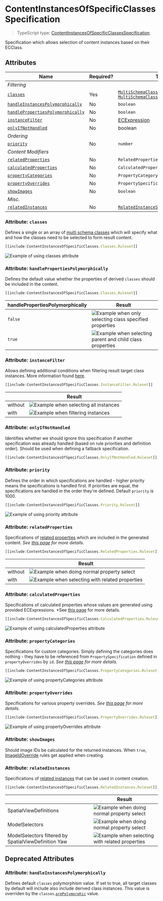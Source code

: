 # ContentInstancesOfSpecificClasses Specification

> TypeScript type: [ContentInstancesOfSpecificClassesSpecification]($presentation-common).

Specification which allows selection of content instances based on their ECClass.

## Attributes

| Name                              | Required? | Type                                                                                                                         | Default |
| --------------------------------- | --------- | ---------------------------------------------------------------------------------------------------------------------------- | ------- |
| *Filtering*                       |
| [`classes`](#attribute-classes)                         | Yes       | [`MultiSchemaClassesSpecification \| MultiSchemaClassesSpecification[]`](../Common-Rules/MultiSchemaClassesSpecification.md) | `[]`    |
| [`handleInstancesPolymorphically`](#attribute-handleinstancespolymorphically)  | No        | `boolean`                                                                                                                    | `false` |
| [`handlePropertiesPolymorphically`](#attribute-handlepropertiespolymorphically) | No        | `boolean`                                                                                                                    | `false` |
| [`instanceFilter`](#attribute-instancefilter)                  | No        | [ECExpression](./ECExpressions.md#instance-filter)                                                                           | `""`    |
| [`onlyIfNotHandled`](#attribute-onlyifnothandled)                | No        | boolean                                                                                                                      | `false` |
| *Ordering*                        |
| [`priority`](#attribute-priority)                        | No        | `number`                                                                                                                     | `1000`  |
| *Content Modifiers*               |
| [`relatedProperties`](#attribute-relatedproperties)               | No        | `RelatedPropertiesSpecification[]`                                                                                           | `[]`    |
| [`calculatedProperties`](#attribute-calculatedproperties)            | No        | `CalculatedPropertiesSpecification[]`                                                                                        | `[]`    |
| [`propertyCategories`](#attribute-propertycategories)              | No        | `PropertyCategorySpecification[]`                                                                                            | `[]`    |
| [`propertyOverrides`](#attribute-propertyoverrides)               | No        | `PropertySpecification[]`                                                                                                    | `[]`    |
| [`showImages`](#attribute-showimages)                      | No        | `boolean`                                                                                                                    | `false` |
| *Misc.*                           |
| [`relatedInstances`](#attribute-relatedinstances)                | No        | [`RelatedInstanceSpecification[]`](../Common-Rules/RelatedInstanceSpecification.md)                                          | `[]`    |

### Attribute: `classes`

Defines a single or an array of [multi schema classes](../Common-Rules/MultiSchemaClassesSpecification.md) which will specify what and how the classes need to be selected to form result content.

```ts
[[include:ContentInstancesOfSpecificClasses.Classes.Ruleset]]
```

![Example of using classes attribute](./media/contentInstancesOfSpecificClasses-with-classes-attribute.png)

### Attribute: `handlePropertiesPolymorphically`

Defines the default value whether the properties of derived `classes` should be included in the content.

```ts
[[include:ContentInstancesOfSpecificClasses.Classes.Ruleset]]
```

  | handlePropertiesPolymorphically | Result                                                                                                                                      |
  | ------------------------------- | ------------------------------------------------------------------------------------------------------------------------------------------- |
  | `false`  | ![Example when only selecting class specified properties](./media/contentInstancesOfSpecificClasses-with-handlePropertiesPolymorphically-attribute-1.png) |
  | `true`    | ![Example when selecting parent and child class properties](./media/contentInstancesOfSpecificClasses-with-handlePropertiesPolymorphically-attribute-2.png)     |

### Attribute: `instanceFilter`

Allows defining additional conditions when filtering result target class instances. More information found [here](./ECExpressions.md#instance-filter).

```ts
[[include:ContentInstancesOfSpecificClasses.InstanceFilter.Ruleset]]
```

  |  | Result                                                                                                                                      |
  | ------------------------------- | ------------------------------------------------------------------------------------------------------------------------------------------- |
  | without  | ![Example when selecting all instances](./media/contentInstancesOfSpecificClasses-with-instanceFilter-attribute-1.png) |
  | with    | ![Example when filtering instances](./media/contentInstancesOfSpecificClasses-with-instanceFilter-attribute-2.png)     |

### Attribute: `onlyIfNotHandled`

Identifies whether we should ignore this specification if another specification was already handled (based on rule priorities and definition order). Should be used when defining a fallback specification.

```ts
[[include:ContentInstancesOfSpecificClasses.OnlyIfNotHandled.Ruleset]]
```

### Attribute: `priority`

Defines the order in which specifications are handled - higher priority means the specifications is handled first. If priorities are equal, the specifications are handled in the order they're defined. Default `priority` is 1000.

```ts
[[include:ContentInstancesOfSpecificClasses.Priority.Ruleset]]
```

![Example of using priority attribute](./media/contentInstancesOfSpecificClasses-with-priority-attribute.png)

### Attribute: `relatedProperties`

Specifications of [related properties](./Terminology.md#related-properties) which are included in the generated content. *See [this page](./RelatedPropertiesSpecification.md) for more details.*

```ts
[[include:ContentInstancesOfSpecificClasses.RelatedProperties.Ruleset]]
```

  |  | Result                                                                                                                                      |
  | ------------------------------- | ------------------------------------------------------------------------------------------------------------------------------------------- |
  | without  | ![Example when doing normal property select](./media/contentInstancesOfSpecificClasses-with-relatedProperties-attribute-1.png) |
  | with    | ![Example when selecting with related properties](./media/contentInstancesOfSpecificClasses-with-relatedProperties-attribute-2.png)     |

### Attribute: `calculatedProperties`

Specifications of calculated properties whose values are generated using provided ECExpressions. *See [this page](./CalculatedPropertiesSpecification.md) for more details.

```ts
[[include:ContentInstancesOfSpecificClasses.CalculatedProperties.Ruleset]]
```

![Example of using calculatedProperties attribute](./media/contentInstancesOfSpecificClasses-with-calculatedProperties-attribute.png)

### Attribute: `propertyCategories`

Specifications for custom categories. Simply defining the categories does nothing - they have to be referenced from `PropertySpecification` defined in `propertyOverrides` by `id`. *See [this page](./PropertyCategorySpecification.md) for more details.*

```ts
[[include:ContentInstancesOfSpecificClasses.PropertyCategories.Ruleset]]
```

![Example of using propertyCategories attribute](./media/contentInstancesOfSpecificClasses-with-propertyCategories-attribute.png)

### Attribute: `propertyOverrides`

Specifications for various property overrides. *See [this page](./PropertySpecification.md) for more details.*

```ts
[[include:ContentInstancesOfSpecificClasses.PropertyOverrides.Ruleset]]
```

![Example of using propertyOverrides attribute](./media/contentInstancesOfSpecificClasses-with-propertyOverrides-attribute.png)

### Attribute: `showImages`

Should image IDs be calculated for the returned instances. When `true`, [ImageIdOverride](../customization/ImageIdOverride.md) rules get applied when creating.

### Attribute: `relatedInstances`

Specifications of [related instances](../Common-Rules/RelatedInstanceSpecification.md) that can be used in content creation.

```ts
[[include:ContentInstancesOfSpecificClasses.RelatedInstances.Ruleset]]
```

  |  | Result                                                                                                                                      |
  | ------------------------------- | ------------------------------------------------------------------------------------------------------------------------------------------- |
  | SpatialViewDefinitions  | ![Example when doing normal property select](./media/contentInstancesOfSpecificClasses-with-relatedInstances-attribute-3.png) |
  | ModelSelectors  | ![Example when doing normal property select](./media/contentInstancesOfSpecificClasses-with-relatedInstances-attribute-2.png) |
  | ModelSelectors filtered by SpatialViewDefinition Yaw    | ![Example when selecting with related properties](./media/contentInstancesOfSpecificClasses-with-relatedInstances-attribute-1.png)     |

## Deprecated Attributes

### Attribute: `handleInstancesPolymorphically`

Defines default `classes` polymorphism value. If set to true, all target classes by default will include also include derived class instances. This value is overriden by the `classes`.[`arePolymorphic`](../Common-Rules/MultiSchemaClassesSpecification.md#attritue-arepolymorphic) value.
